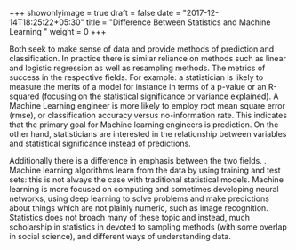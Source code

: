 +++
showonlyimage = true
draft = false
date = "2017-12-14T18:25:22+05:30"
title = "Difference Between Statistics and Machine Learning
"
weight = 0
+++

Both seek to make sense of data and provide methods of prediction and classification. In practice there is similar reliance on methods such as linear and logistic regression as well as resampling methods. The metrics of success in the respective fields. For example:  a statistician is likely to measure the merits of a model for instance in terms of a p-value or an R-squared (focusing on the statistical significance or variance explained). A Machine Learning engineer is more likely to employ root mean square error (rmse), or classification accuracy versus no-information rate. This indicates that the primary goal for Machine learning engineers is prediction. On the other hand, statisticians are interested in the relationship between variables and statistical significance instead of predictions.

Additionally there is a difference in emphasis between the two fields. . Machine learning algorithms learn from the data by using training and test sets: this is not always the case with traditional statistical models. Machine learning is more focused on computing and sometimes developing neural networks, using deep learning to solve problems and make predictions about things which are not plainly numeric, such as image recognition. Statistics does not broach many of these topic and instead, much scholarship in statistics in devoted to sampling methods (with some overlap in social science), and different ways of understanding data.


